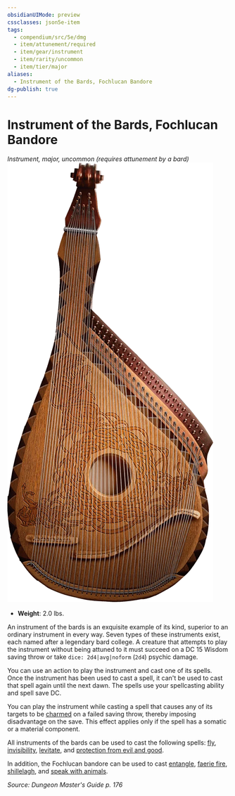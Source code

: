 ```yaml
---
obsidianUIMode: preview
cssclasses: json5e-item
tags:
  - compendium/src/5e/dmg
  - item/attunement/required
  - item/gear/instrument
  - item/rarity/uncommon
  - item/tier/major
aliases:
  - Instrument of the Bards, Fochlucan Bandore
dg-publish: true
---
```

# Instrument of the Bards, Fochlucan Bandore
*Instrument, major, uncommon (requires attunement by a bard)*  
![](https://raw.githubusercontent.com/5etools-mirror-2/5etools-img/main/items/DMG/Instrument%20of%20the%20Bards%2C%20Fochlucan%20Bandore.webp#right)  

- **Weight**: 2.0 lbs.

An instrument of the bards is an exquisite example of its kind, superior to an ordinary instrument in every way. Seven types of these instruments exist, each named after a legendary bard college. A creature that attempts to play the instrument without being attuned to it must succeed on a DC 15 Wisdom saving throw or take `dice: 2d4|avg|noform` (`2d4`) psychic damage.

You can use an action to play the instrument and cast one of its spells. Once the instrument has been used to cast a spell, it can't be used to cast that spell again until the next dawn. The spells use your spellcasting ability and spell save DC.

You can play the instrument while casting a spell that causes any of its targets to be [charmed](/3-Mechanics/CLI/rules/conditions.md#charmed) on a failed saving throw, thereby imposing disadvantage on the save. This effect applies only if the spell has a somatic or a material component.

All instruments of the bards can be used to cast the following spells: [fly](/Admin/CLI/spells/fly.md), [invisibility](/Admin/CLI/spells/invisibility.md), [levitate](/Admin/CLI/spells/levitate.md), and [protection from evil and good](/Admin/CLI/spells/protection-from-evil-and-good.md).

In addition, the Fochlucan bandore can be used to cast [entangle](/Admin/CLI/spells/entangle.md), [faerie fire](/Admin/CLI/spells/faerie-fire.md), [shillelagh](/Admin/CLI/spells/shillelagh.md), and [speak with animals](/Admin/CLI/spells/speak-with-animals.md).

*Source: Dungeon Master's Guide p. 176*